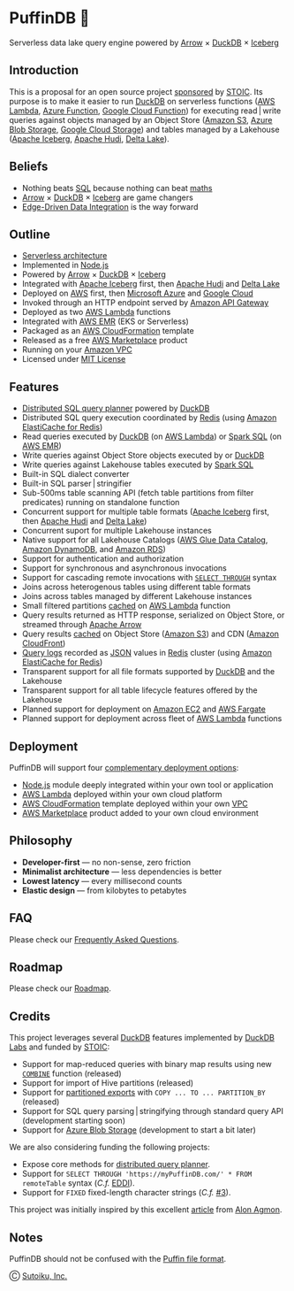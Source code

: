 # PuffinDB 🐧
Serverless data lake query engine powered by [Arrow](https://arrow.apache.org/) × [DuckDB](https://duckdb.org/) × [Iceberg](https://iceberg.apache.org/)

## Introduction
This is a proposal for an open source project [sponsored](FAQ.md#why-is-stoic-initiating-and-funding-this-open-source-project) by [STOIC](https://stoic.com/). Its purpose is to make it easier to run [DuckDB](https://duckdb.org/) on serverless functions ([AWS Lambda](https://aws.amazon.com/lambda/), [Azure Function](https://learn.microsoft.com/en-us/azure/azure-functions/functions-overview), [Google Cloud Function](https://cloud.google.com/functions)) for executing read | write queries against objects managed by an Object Store ([Amazon S3](https://aws.amazon.com/s3/), [Azure Blob Storage](https://azure.microsoft.com/en-us/products/storage/blobs), [Google Cloud Storage](https://cloud.google.com/storage)) and tables managed by a Lakehouse ([Apache Iceberg](https://iceberg.apache.org/), [Apache Hudi](https://hudi.apache.org/), [Delta Lake](https://delta.io/)).

## Beliefs
- Nothing beats [SQL](https://en.wikipedia.org/wiki/SQL) because nothing can beat [maths](https://en.wikipedia.org/wiki/Relational_algebra)
- [Arrow](https://arrow.apache.org/) × [DuckDB](https://duckdb.org/) × [Iceberg](https://iceberg.apache.org/) are game changers
- [Edge-Driven Data Integration](EDDI.md) is the way forward

## Outline
- [Serverless architecture](docs/Architecture.md)
- Implemented in [Node.js](https://nodejs.org/en/)
- Powered by [Arrow](https://arrow.apache.org/) × [DuckDB](https://duckdb.org/) × [Iceberg](https://iceberg.apache.org/)
- Integrated with [Apache Iceberg](https://iceberg.apache.org/) first, then [Apache Hudi](https://hudi.apache.org/) and [Delta Lake](https://delta.io/)
- Deployed on [AWS](https://aws.amazon.com/) first, then [Microsoft Azure](https://azure.microsoft.com/en-us) and [Google Cloud](https://cloud.google.com/)
- Invoked through an HTTP endpoint served by [Amazon API Gateway](https://aws.amazon.com/api-gateway/)
- Deployed as two [AWS Lambda](https://aws.amazon.com/lambda/) functions
- Integrated with [AWS EMR](https://aws.amazon.com/emr/) (EKS or Serverless)
- Packaged as an [AWS CloudFormation](https://aws.amazon.com/cloudformation/) template
- Released as a free [AWS Marketplace](https://aws.amazon.com/marketplace) product
- Running on your [Amazon VPC](https://aws.amazon.com/vpc/)
- Licensed under [MIT License](https://opensource.org/licenses/MIT)

## Features
- [Distributed SQL query planner](docs/Query%20Planner.md) powered by [DuckDB](https://duckdb.org/)
- Distributed SQL query execution coordinated by [Redis](https://redis.io/) (using [Amazon ElastiCache for Redis](https://aws.amazon.com/elasticache/redis/))
- Read queries executed by [DuckDB](https://duckdb.org/) (on [AWS Lambda](https://aws.amazon.com/lambda/)) or [Spark SQL](https://spark.apache.org/sql/) (on [AWS EMR](https://aws.amazon.com/emr/))
- Write queries against Object Store objects executed by or [DuckDB](https://duckdb.org/)
- Write queries against Lakehouse tables executed by [Spark SQL](https://spark.apache.org/sql/)
- Built-in SQL dialect converter
- Built-in SQL parser | stringifier
- Sub-500ms table scanning API (fetch table partitions from filter predicates) running on standalone function
- Concurrent support for multiple table formats ([Apache Iceberg](https://iceberg.apache.org/) first, then [Apache Hudi](https://hudi.apache.org/) and [Delta Lake](https://delta.io/))
- Concurrent suport for multiple Lakehouse instances
- Native support for all Lakehouse Catalogs ([AWS Glue Data Catalog](https://docs.aws.amazon.com/glue/latest/dg/catalog-and-crawler.html), [Amazon DynamoDB](https://aws.amazon.com/dynamodb/), and [Amazon RDS](https://aws.amazon.com/rds/))
- Support for authentication and authorization
- Support for synchronous and asynchronous invocations
- Support for cascading remote invocations with [`SELECT THROUGH`](docs/Client.md) syntax
- Joins across heterogenous tables using different table formats
- Joins across tables managed by different Lakehouse instances
- Small filtered partitions [cached](FAQ.md#how-does-partition-caching-work) on [AWS Lambda](https://aws.amazon.com/lambda/) function
- Query results returned as HTTP response, serialized on Object Store, or streamed through [Apache Arrow](https://arrow.apache.org/)
- Query results [cached](FAQ.md#how-does-query-result-caching-work) on Object Store ([Amazon S3](https://aws.amazon.com/s3/)) and CDN ([Amazon CloudFront](https://aws.amazon.com/cloudfront/))
- [Query logs](docs/Logs.md) recorded as [JSON](https://redis.io/docs/stack/json/) values in [Redis](https://redis.io/) cluster (using [Amazon ElastiCache for Redis](https://aws.amazon.com/elasticache/redis/))
- Transparent support for all file formats supported by [DuckDB](https://duckdb.org/) and the Lakehouse
- Transparent support for all table lifecycle features offered by the Lakehouse
- Planned support for deployment on [Amazon EC2](https://aws.amazon.com/ec2/) and [AWS Fargate](https://aws.amazon.com/fargate/)
- Planned support for deployment across fleet of [AWS Lambda](https://aws.amazon.com/lambda/) functions

## Deployment
PuffinDB will support four [complementary deployment options](FAQ.md#why-support-so-many-deployment-options):
- [Node.js](https://nodejs.org/en/) module deeply integrated within your own tool or application
- [AWS Lambda](https://aws.amazon.com/lambda/) deployed within your own cloud platform
- [AWS CloudFormation](https://aws.amazon.com/cloudformation/) template deployed within your own [VPC](https://aws.amazon.com/vpc/)
- [AWS Marketplace](https://aws.amazon.com/marketplace) product added to your own cloud environment

## Philosophy
- **Developer-first** — no non-sense, zero friction
- **Minimalist architecture** — less dependencies is better
- **Lowest latency** — every millisecond counts
- **Elastic design** — from kilobytes to petabytes

## FAQ
Please check our [Frequently Asked Questions](FAQ.md).

## Roadmap
Please check our [Roadmap](ROADMAP.md).

## Credits
This project leverages several [DuckDB](https://duckdb.org/) features implemented by [DuckDB Labs](https://duckdblabs.com/) and funded by [STOIC](https://stoic.com/):

- Support for map-reduced queries with binary map results using new [`COMBINE`](https://github.com/duckdb/duckdb/pull/2998) function (released)
- Support for import of Hive partitions (released)
- Support for [partitioned exports](https://github.com/duckdb/duckdb/pull/5964) with `COPY ... TO ... PARTITION_BY` (released)
- Support for SQL query parsing | stringifying through standard query API (development starting soon)
- Support for [Azure Blob Storage](https://azure.microsoft.com/en-us/products/storage/blobs) (development to start a bit later)

We are also considering funding the following projects:

- Expose core methods for [distributed query planner](docs/Query%20Planner.md).
- Support for `SELECT THROUGH 'https://myPuffinDB.com/' * FROM remoteTable` syntax (*C.f.* [EDDI](EDDI.md)).
- Support for `FIXED` fixed-length character strings (*C.f.* [#3](https://github.com/sutoiku/puffin/issues/3)).

This project was initially inspired by this excellent [article](https://towardsdatascience.com/boost-your-cloud-data-applications-with-duckdb-and-iceberg-api-67677666fbd3) from [Alon Agmon](https://medium.com/@alon.agmon).

## Notes

PuffinDB should not be confused with the [Puffin file format](https://iceberg.apache.org/puffin-spec/).

Ⓒ [Sutoiku, Inc.](https://stoic.com/)
